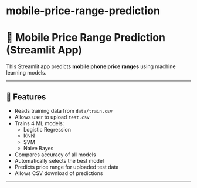 # mobile-price-range-prediction
# 📱 Mobile Price Range Prediction (Streamlit App)

This Streamlit app predicts **mobile phone price ranges** using machine learning models.

---

## 🚀 Features
- Reads training data from `data/train.csv`
- Allows user to upload `test.csv`
- Trains 4 ML models:
  - Logistic Regression
  - KNN
  - SVM
  - Naive Bayes
- Compares accuracy of all models
- Automatically selects the best model
- Predicts price range for uploaded test data
- Allows CSV download of predictions

---
